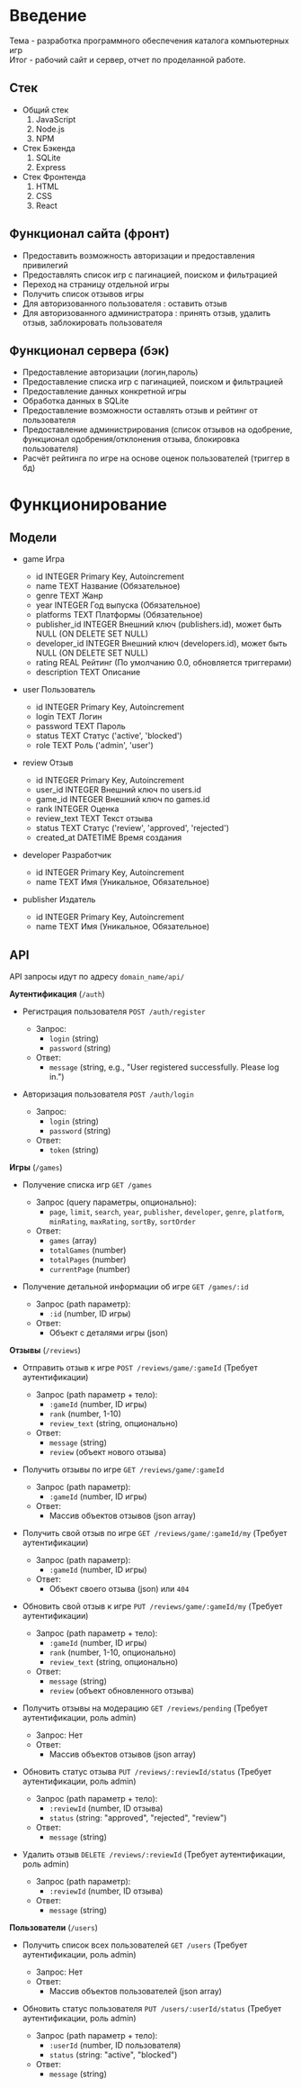 # Введение
Тема - разработка программного  обеспечения каталога компьютерных игр<br/>
Итог - рабочий сайт и сервер, отчет по проделанной работе.

## Стек
- Общий стек
	1. JavaScript
	2. Node.js
	3. NPM
- Стек Бэкенда
	1. SQLite
  2. Express
- Стек Фронтенда
	1. HTML
	2. СSS
	3. React



## Функционал сайта (фронт)
- Предоставить возможность авторизации и предоставления привилегий 
- Предоставлять список игр с пагинацией, поиском и фильтрацией
- Переход на страницу отдельной игры
- Получить список отзывов игры
- Для авторизованного пользователя : оставить отзыв
- Для авторизованного администратора : принять отзыв, удалить отзыв, заблокировать пользователя
## Функционал сервера (бэк)
- Предоставление авторизации (логин,пароль)
- Предоставление списка игр с пагинацией, поиском и фильтрацией
- Предоставление данных конкретной игры
- Обработка данных в SQLite
- Предоставление возможности оставлять отзыв и рейтинг от пользователя
- Предоставление администрирования (список отзывов на одобрение, функционал одобрения/отклонения отзыва, блокировка пользователя)
- Расчёт рейтинга по игре на основе оценок пользователей (триггер в бд)

# Функционирование
## Модели
- game Игра
    - id INTEGER Primary Key, Autoincrement
    - name TEXT Название (Обязательное)
    - genre TEXT Жанр
    - year INTEGER Год выпуска (Обязательное)
    - platforms TEXT Платформы (Обязательное)
    - publisher_id INTEGER Внешний ключ (publishers.id), может быть NULL (ON DELETE SET NULL)
    - developer_id INTEGER Внешний ключ (developers.id), может быть NULL (ON DELETE SET NULL)
    - rating REAL Рейтинг (По умолчанию 0.0, обновляется триггерами)
    - description TEXT Описание

- user Пользователь 
    - id INTEGER Primary Key, Autoincrement
    - login TEXT Логин 
    - password TEXT Пароль 
    - status TEXT Статус ('active', 'blocked')
    - role TEXT Роль ('admin', 'user')

- review Отзыв 
    - id INTEGER Primary Key, Autoincrement
    - user_id INTEGER Внешний ключ по users.id
    - game_id INTEGER Внешний ключ по games.id
    - rank INTEGER Оценка 
    - review_text TEXT Текст отзыва
    - status TEXT Статус ('review', 'approved', 'rejected')
    - created_at DATETIME Время создания 

- developer Разработчик 
    - id INTEGER Primary Key, Autoincrement
    - name TEXT Имя (Уникальное, Обязательное)

- publisher Издатель 
    - id INTEGER Primary Key, Autoincrement
    - name TEXT Имя (Уникальное, Обязательное)

## API

API запросы идут по адресу `domain_name/api/` <br>

**Аутентификация** (`/auth`)
-   Регистрация пользователя `POST /auth/register`
    -   Запрос:
        -   `login` (string)
        -   `password` (string)
    -   Ответ:
        -   `message` (string, e.g., "User registered successfully. Please log in.")

-   Авторизация пользователя `POST /auth/login`
    -   Запрос:
        -   `login` (string)
        -   `password` (string)
    -   Ответ:
        -   `token` (string)

**Игры** (`/games`)
-   Получение списка игр `GET /games`
    -   Запрос (query параметры, опционально):
        -   `page`, `limit`, `search`, `year`, `publisher`, `developer`, `genre`, `platform`, `minRating`, `maxRating`, `sortBy`, `sortOrder`
    -   Ответ:
        -   `games` (array)
        -   `totalGames` (number)
        -   `totalPages` (number)
        -   `currentPage` (number)

-   Получение детальной информации об игре `GET /games/:id`
    -   Запрос (path параметр):
        -   `:id` (number, ID игры)
    -   Ответ:
        -   Объект с деталями игры (json)

**Отзывы** (`/reviews`)

-   Отправить отзыв к игре `POST /reviews/game/:gameId` (Требует аутентификации)
    -   Запрос (path параметр + тело):
        -   `:gameId` (number, ID игры)
        -   `rank` (number, 1-10)
        -   `review_text` (string, опционально)
    -   Ответ:
        -   `message` (string)
        -   `review` (объект нового отзыва)

-   Получить отзывы по игре `GET /reviews/game/:gameId`
    -   Запрос (path параметр):
        -   `:gameId` (number, ID игры)
    -   Ответ:
        -   Массив объектов отзывов (json array)

-   Получить свой отзыв по игре `GET /reviews/game/:gameId/my` (Требует аутентификации)
    -   Запрос (path параметр):
        -   `:gameId` (number, ID игры)
    -   Ответ:
        -   Объект своего отзыва (json) или `404`

-   Обновить свой отзыв к игре `PUT /reviews/game/:gameId/my` (Требует аутентификации)
    -   Запрос (path параметр + тело):
        -   `:gameId` (number, ID игры)
        -   `rank` (number, 1-10, опционально)
        -   `review_text` (string, опционально)
    -   Ответ:
        -   `message` (string)
        -   `review` (объект обновленного отзыва)

-   Получить отзывы на модерацию `GET /reviews/pending` (Требует аутентификации, роль admin)
    -   Запрос: Нет
    -   Ответ:
        -   Массив объектов отзывов (json array)

-   Обновить статус отзыва `PUT /reviews/:reviewId/status` (Требует аутентификации, роль admin)
    -   Запрос (path параметр + тело):
        -   `:reviewId` (number, ID отзыва)
        -   `status` (string: "approved", "rejected", "review")
    -   Ответ:
        -   `message` (string)

-   Удалить отзыв `DELETE /reviews/:reviewId` (Требует аутентификации, роль admin)
    -   Запрос (path параметр):
        -   `:reviewId` (number, ID отзыва)
    -   Ответ:
        -   `message` (string)

**Пользователи** (`/users`)
-   Получить список всех пользователей `GET /users` (Требует аутентификации, роль admin)
    -   Запрос: Нет
    -   Ответ:
        -   Массив объектов пользователей (json array)

-   Обновить статус пользователя `PUT /users/:userId/status` (Требует аутентификации, роль admin)
    -   Запрос (path параметр + тело):
        -   `:userId` (number, ID пользователя)
        -   `status` (string: "active", "blocked")
    -   Ответ:
        -   `message` (string)